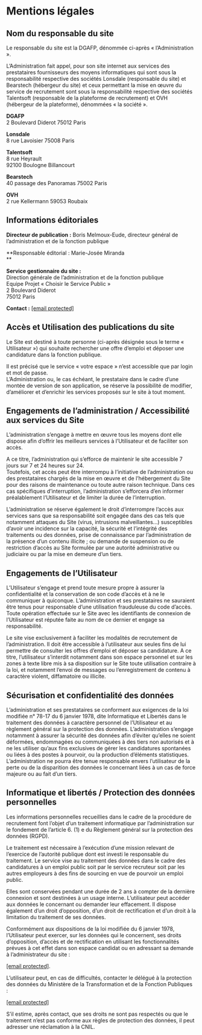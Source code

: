 Mentions légales
================

Nom du responsable du site
--------------------------

Le responsable du site est la DGAFP, dénommée ci-après « l’Administration ».

L’Administration fait appel, pour son site internet aux services des prestataires fournisseurs des moyens informatiques qui sont sous la responsabilité respective des sociétés Lonsdale (responsable du site) et Bearstech (hébergeur du site) et ceux permettant la mise en œuvre du service de recrutement sont sous la responsabilité respective des sociétés Talentsoft (responsable de la plateforme de recrutement) et OVH (hébergeur de la plateforme), dénommées « la société ».

**DGAFP**  
2 Boulevard Diderot 75012 Paris

**Lonsdale**  
8 rue Lavoisier 75008 Paris

**Talentsoft**  
8 rue Heyrault  
92100 Boulogne Billancourt

**Bearstech**  
40 passage des Panoramas 75002 Paris

**OVH**  
2 rue Kellermann 59053 Roubaix

Informations éditoriales
------------------------

**Directeur de publication :** Boris Melmoux-Eude, directeur général de l’administration et de la fonction publique

**Responsable éditorial : Marie-Josée Miranda  
**

**Service gestionnaire du site :**  
Direction générale de l’administration et de la fonction publique   
Equipe Projet « Choisir le Service Public »  
2 Boulevard Diderot   
75012 Paris

**Contact :** [\[email protected\]](https://choisirleservicepublic.gouv.fr/cdn-cgi/l/email-protection)

Accès et Utilisation des publications du site
---------------------------------------------

Le Site est destiné à toute personne (ci-après désignée sous le terme « Utilisateur ») qui souhaite rechercher une offre d’emploi et déposer une candidature dans la fonction publique.

Il est précisé que le service « votre espace » n’est accessible que par login et mot de passe.  
L’Administration ou, le cas échéant, le prestataire dans le cadre d’une montée de version de son application, se réserve la possibilité de modifier, d’améliorer et d’enrichir les services proposés sur le site à tout moment.

Engagements de l’administration / Accessibilité aux services du Site
--------------------------------------------------------------------

L’administration s’engage à mettre en œuvre tous les moyens dont elle dispose afin d’offrir les meilleurs services à l’Utilisateur et de faciliter son accès.

A ce titre, l’administration qui s’efforce de maintenir le site accessible 7 jours sur 7 et 24 heures sur 24.  
Toutefois, cet accès peut être interrompu à l’initiative de l’administration ou des prestataires chargés de la mise en œuvre et de l’hébergement du Site pour des raisons de maintenance ou toute autre raison technique. Dans ces cas spécifiques d’interruption, l’administration s’efforcera d’en informer préalablement l’Utilisateur et de limiter la durée de l’interruption.

L’administration se réserve également le droit d’interrompre l’accès aux services sans que sa responsabilité soit engagée dans des cas tels que notamment attaques du Site (virus, intrusions malveillantes…) susceptibles d’avoir une incidence sur la capacité, la sécurité et l’intégrité des traitements ou des données, prise de connaissance par l’administration de la présence d’un contenu illicite ; ou demande de suspension ou de restriction d’accès au Site formulée par une autorité administrative ou judiciaire ou par la mise en demeure d’un tiers.

Engagements de l’Utilisateur
----------------------------

L’Utilisateur s’engage et prend toute mesure propre à assurer la confidentialité et la conservation de son code d’accès et à ne le communiquer à quiconque. L’administration et ses prestataires ne sauraient être tenus pour responsable d’une utilisation frauduleuse du code d’accès. Toute opération effectuée sur le Site avec les identifiants de connexion de l’Utilisateur est réputée faite au nom de ce dernier et engage sa responsabilité.

Le site vise exclusivement à faciliter les modalités de recrutement de l’administration. Il doit être accessible à l’utilisateur aux seules fins de lui permettre de consulter les offres d’emploi et déposer sa candidature. A ce titre, l’utilisateur s’interdit notamment dans son espace personnel et sur les zones à texte libre mis à sa disposition sur le Site toute utilisation contraire à la loi, et notamment l’envoi de messages ou l’enregistrement de contenu à caractère violent, diffamatoire ou illicite.

Sécurisation et confidentialité des données
-------------------------------------------

L’administration et ses prestataires se conforment aux exigences de la loi modifiée n° 78-17 du 6 janvier 1978, dite Informatique et Libertés dans le traitement des données à caractère personnel de l’Utilisateur et au règlement général sur la protection des données. L’administration s’engage notamment à assurer la sécurité des données afin d’éviter qu’elles ne soient déformées, endommagées ou communiquées à des tiers non autorisés et à ne les utiliser qu’aux fins exclusives de gérer les candidatures spontanées ou liées à des postes à pourvoir, ou la production d’éléments statistiques. L’administration ne pourra être tenue responsable envers l’utilisateur de la perte ou de la disparition des données le concernant liées à un cas de force majeure ou au fait d’un tiers.

Informatique et libertés / Protection des données personnelles
--------------------------------------------------------------

Les informations personnelles recueillies dans le cadre de la procédure de recrutement font l’objet d’un traitement informatique par l’administration sur le fondement de l’article 6. (1) e du Règlement général sur la protection des données (RGPD).

Le traitement est nécessaire à l’exécution d’une mission relevant de l’exercice de l’autorité publique dont est investi le responsable du traitement. Le service vise au traitement des données dans le cadre des candidatures à un emploi public soit par le service recruteur soit par les autres employeurs à des fins de sourcing en vue de pourvoir un emploi public.

Elles sont conservées pendant une durée de 2 ans à compter de la dernière connexion et sont destinées à un usage interne. L’utilisateur peut accéder aux données le concernant ou demander leur effacement. Il dispose également d’un droit d’opposition, d’un droit de rectification et d’un droit à la limitation du traitement de ses données.

Conformément aux dispositions de la loi modifiée du 6 janvier 1978, l’Utilisateur peut exercer, sur les données qui le concernent, ses droits d’opposition, d’accès et de rectification en utilisant les fonctionnalités prévues à cet effet dans son espace candidat ou en adressant sa demande à l’administrateur du site :

[\[email protected\]](https://choisirleservicepublic.gouv.fr/cdn-cgi/l/email-protection).

L’utilisateur peut, en cas de difficultés, contacter le délégué à la protection des données du Ministère de la Transformation et de la Fonction Publiques  :

[\[email protected\]](https://choisirleservicepublic.gouv.fr/cdn-cgi/l/email-protection)

S’il estime, après contact, que ses droits ne sont pas respectés ou que le traitement n’est pas conforme aux règles de protection des données, il peut adresser une réclamation à la CNIL.